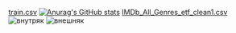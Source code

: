 [train.csv](https://github.com/VladKost999/My-Great-Herota-2/files/9820597/train.csv)
[![Anurag's GitHub stats](https://github-readme-stats.vercel.app/api?username=VladKost999)](https://github.com/ValdKost999/github-readme-stats)
[IMDb_All_Genres_etf_clean1.csv](https://github.com/VladKost999/My-Great-Herota-2/files/9971316/IMDb_All_Genres_etf_clean1.csv)
![внутряк](https://github.com/VladKost999/My-Great-Herota-2/assets/91079045/9fa01781-4344-4f7c-8c30-1e240ee1fbdf)
![внешняк](https://github.com/VladKost999/My-Great-Herota-2/assets/91079045/5ba85c3b-1ccb-4f7a-ae7c-19f07514ba24)
